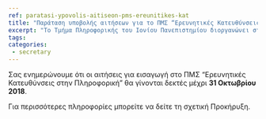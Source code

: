 ```yaml
---
ref: paratasi-ypovolis-aitiseon-pms-ereunitikes-kat
title: "Παράταση υποβολής αιτήσεων για το ΠΜΣ “Ερευνητικές Κατευθύνσεις στην Πληροφορική”"
excerpt: "Το Τμήμα Πληροφορικής του Ιονίου Πανεπιστημίου διοργανώνει στις 28-30 Σεπτεμβρίου 2018 το 12ο Μεσογειακό Συνέδριο στα Πληροφοριακά Συστήματα (12th Mediterranean Conference on Information Systems). "
tags:
categories:
 - secretary
---
```


Σας ενημερώνουμε ότι οι αιτήσεις για εισαγωγή στο ΠΜΣ “Ερευνητικές Κατευθύνσεις στην Πληροφορική” θα γίνονται δεκτές μέχρι **31 Οκτωβρίου 2018**.

Για περισσότερες πληροφορίες μπορείτε να δείτε τη σχετική Προκήρυξη.

